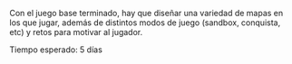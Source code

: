 Con el juego base terminado, hay que diseñar una variedad de mapas en los que jugar, además de distintos modos de juego (sandbox, conquista, etc) y retos para motivar al jugador.

Tiempo esperado: 5 días